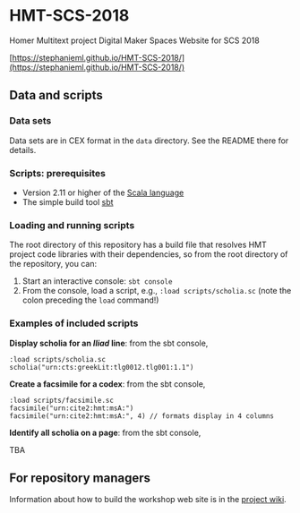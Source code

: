 # HMT-SCS-2018


Homer Multitext project Digital Maker Spaces Website for SCS 2018

[https://stephanieml.github.io/HMT-SCS-2018/](https://stephanieml.github.io/HMT-SCS-2018/)


## Data and scripts

### Data sets

Data sets are in CEX format in the `data` directory.  See the README there for details.


### Scripts: prerequisites

-   Version 2.11 or higher of the [Scala language](https://www.scala-lang.org/)
-   The simple build tool [sbt](https://www.scala-sbt.org/)


### Loading and running scripts

The root directory of this repository has a build file that resolves HMT project code libraries with their dependencies, so from the root directory of the repository, you can:

1.  Start an interactive console:  `sbt console`
2.  From the console, load a script, e.g., `:load scripts/scholia.sc` (note the colon preceding the `load` command!)


### Examples of included scripts

**Display scholia for an *Iliad* line**:  from the sbt console,

    :load scripts/scholia.sc
    scholia("urn:cts:greekLit:tlg0012.tlg001:1.1")

**Create a facsimile for a codex**:  from the sbt console,

    :load scripts/facsimile.sc
    facsimile("urn:cite2:hmt:msA:")
    facsimile("urn:cite2:hmt:msA:", 4) // formats display in 4 columns

**Identify all scholia on a page**:  from the sbt console,

TBA

## For repository managers

Information about how to build the workshop web site is in the [project wiki](https://github.com/StephanieML/HMT-SCS-2018/wiki).
